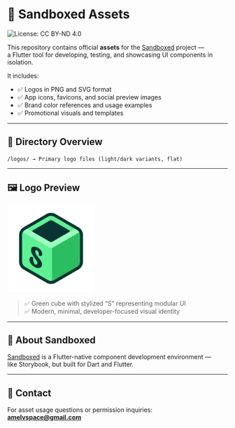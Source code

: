 # 🧩 Sandboxed Assets

![License: CC BY-ND 4.0](https://img.shields.io/badge/License-CC%20BY--ND%204.0-green)

This repository contains official **assets** for the [Sandboxed](https://github.com/sboxed/sandboxed) project —  
a Flutter tool for developing, testing, and showcasing UI components in isolation.

It includes:

- ✅ Logos in PNG and SVG format
- ✅ App icons, favicons, and social preview images
- ✅ Brand color references and usage examples
- ✅ Promotional visuals and templates

---

## 📂 Directory Overview

```
/logos/ → Primary logo files (light/dark variants, flat)
```

---

## 🖼️ Logo Preview

<img src="logos/logo-512.png" alt="Sandboxed logo" width="200"/>

> ✅ Green cube with stylized “S” representing modular UI  
> ✅ Modern, minimal, developer-focused visual identity

---

## 🧠 About Sandboxed

[Sandboxed](https://github.com/sboxed/sandboxed) is a Flutter-native component development environment —  
like Storybook, but built for Dart and Flutter.

---

## 📨 Contact

For asset usage questions or permission inquiries:  
**amelvspace@gmail.com**
